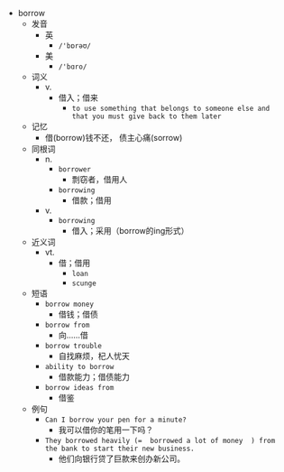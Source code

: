 - borrow
  - 发音
    - 英
      - `/'bɒrəʊ/`
    - 美
      - `/'bɑro/`
  - 词义
    - v.
      - 借入；借来
        - `to use something that belongs to someone else and that you must give back to them later`
  - 记忆
    - 借(borrow)钱不还， 债主心痛(sorrow)
  - 同根词
    - n.
      - `borrower`
        - 剽窃者，借用人
      - `borrowing`
        - 借款；借用
    - v.
      - `borrowing`
        - 借入；采用（borrow的ing形式）
  - 近义词
    - vt.
      - 借；借用
        - `loan`
        - `scunge`
  - 短语
    - `borrow money`
      - 借钱；借债 
    - `borrow from`
      - 向……借 
    - `borrow trouble`
      - 自找麻烦，杞人忧天 
    - `ability to borrow`
      - 借款能力；借债能力 
    - `borrow ideas from`
      - 借鉴 
  - 例句
    - `Can I borrow your pen for a minute?`
      - 我可以借你的笔用一下吗？
    - `They borrowed heavily (=  borrowed a lot of money  ) from the bank to start their new business.`
      - 他们向银行贷了巨款来创办新公司。

